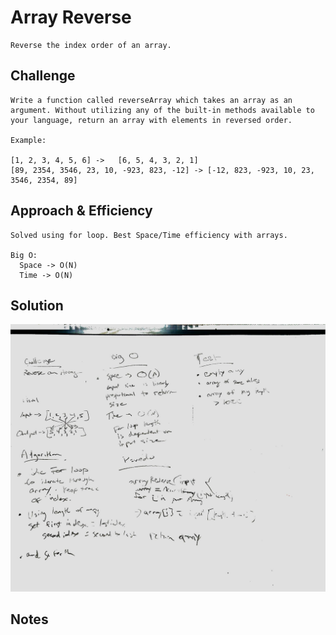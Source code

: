 # Array Reverse

    Reverse the index order of an array.

## Challenge

    Write a function called reverseArray which takes an array as an argument. Without utilizing any of the built-in methods available to your language, return an array with elements in reversed order.

    Example:

    [1, 2, 3, 4, 5, 6] ->	[6, 5, 4, 3, 2, 1]
    [89, 2354, 3546, 23, 10, -923, 823, -12] ->	[-12, 823, -923, 10, 23, 3546, 2354, 89]

## Approach & Efficiency

    Solved using for loop. Best Space/Time efficiency with arrays.

    Big O:
      Space -> O(N)
      Time -> O(N)

## Solution

![Image](../assets/reverse.jpg)

## Notes